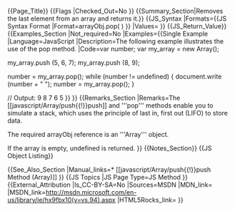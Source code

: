 {{Page_Title}}
{{Flags
|Checked_Out=No
}}
{{Summary_Section|Removes the last element from an array and returns it.}}
{{JS_Syntax
|Formats={{JS Syntax Format
|Format=arrayObj.pop( )
}}
|Values=
}}
{{JS_Return_Value}}
{{Examples_Section
|Not_required=No
|Examples={{Single Example
|Language=JavaScript
|Description=The following example illustrates the use of the pop method.
|Code=var number;
 var my_array = new Array();
 
 my_array.push (5, 6, 7);
 my_array.push (8, 9);
 
 number = my_array.pop();
 while (number != undefined)
    {
    document.write (number + " ");
    number = my_array.pop();
    }
 
 // Output: 9 8 7 6 5
}}
}}
{{Remarks_Section
|Remarks=The [[javascript/Array/push{{!}}push]] and '''pop''' methods enable you to simulate a stack, which uses the principle of last in, first out (LIFO) to store data.

The required arrayObj reference is an '''Array''' object.

If the array is empty, undefined is returned.
}}
{{Notes_Section}}
{{JS Object Listing}}

{{See_Also_Section
|Manual_links=* [[javascript/Array/push{{!}}push Method (Array)]]
}}
{{JS Topics
|JS Page Type=JS Method
}}
{{External_Attribution
|Is_CC-BY-SA=No
|Sources=MSDN
|MDN_link=
|MSDN_link=http://msdn.microsoft.com/en-us/library/ie/hx9fbx10(v=vs.94).aspx
|HTML5Rocks_link=
}}
